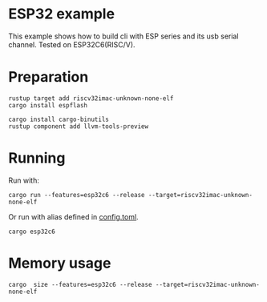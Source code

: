 # ESP32 example

This example shows how to build cli with ESP series and its usb serial channel.
Tested on ESP32C6(RISC/V).

# Preparation

```shell
rustup target add riscv32imac-unknown-none-elf
cargo install espflash
```

```shell
cargo install cargo-binutils
rustup component add llvm-tools-preview
```

# Running

Run with:
```shell
cargo run --features=esp32c6 --release --target=riscv32imac-unknown-none-elf 
```

Or run with alias defined in [config.toml](.cargo/config.toml).

```shell
cargo esp32c6
```

# Memory usage

```shell
cargo  size --features=esp32c6 --release --target=riscv32imac-unknown-none-elf 
```
